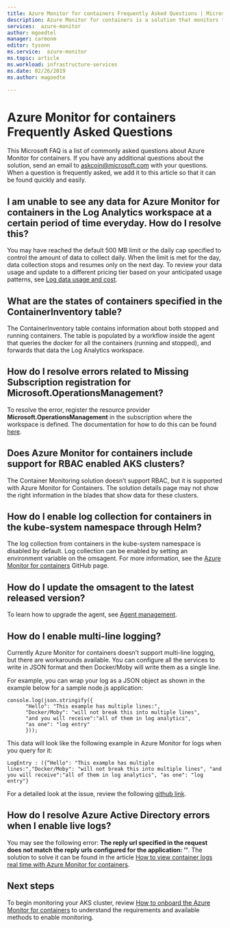 ```yaml
---
title: Azure Monitor for containers Frequently Asked Questions | Microsoft Docs
description: Azure Monitor for containers is a solution that monitors the health of your AKS clusters and Container Instances in Azure. This article answers common questions.
services:  azure-monitor
author: mgoedtel
manager: carmonm
editor: tysonn
ms.service:  azure-monitor
ms.topic: article
ms.workload: infrastructure-services
ms.date: 02/26/2019
ms.author: magoedte

---
```


# Azure Monitor for containers Frequently Asked Questions
This Microsoft FAQ is a list of commonly asked questions about Azure Monitor for containers. If you have any additional questions about the solution, send an email to [askcoin@microsoft.com](askcoin@microsoft.com) with your questions. When a question is frequently asked, we add it to this article so that it can be found quickly and easily.

## I am unable to see any data for Azure Monitor for containers in the Log Analytics workspace at a certain period of time everyday. How do I resolve this? 

You may have reached the default 500 MB limit or the daily cap specified to control the amount of data to collect daily. When the limit is met for the day, data collection stops and resumes only on the next day. To review your data usage and update to a different pricing tier based on your anticipated usage patterns, see [Log data usage and cost](../platform/manage-cost-storage.md). 
## What are the states of containers specified in the ContainerInventory table?
The ContainerInventory table contains information about both stopped and running containers. The table is populated by a workflow inside the agent that queries the docker for all the containers (running and stopped), and forwards that data the Log Analytics workspace.
 
## How do I resolve errors related to **Missing Subscription registration for Microsoft.OperationsManagement**?
To resolve the error, register the resource provider **Microsoft.OperationsManagement** in the subscription where the workspace is defined. The documentation for how to do this can be found [here](../../azure-resource-manager/resource-manager-register-provider-errors.md).

## Does Azure Monitor for containers include support for RBAC enabled AKS clusters?
The Container Monitoring solution doesn’t support RBAC, but it is supported with Azure Monitor for Containers. The solution details page may not show the right information in the blades that show data for these clusters.

## How do I enable log collection for containers in the kube-system namespace through Helm?
The log collection from containers in the kube-system namespace is disabled by default. Log collection can be enabled by setting an environment variable on the omsagent. For more information, see the [Azure Monitor for containers](https://github.com/helm/charts/tree/master/incubator/azuremonitor-containers) GitHub page. 

## How do I update the omsagent to the latest released version?
To learn how to upgrade the agent, see [Agent management](container-insights-manage-agent.md).

## How do I enable multi-line logging?
Currently Azure Monitor for containers doesn’t support multi-line logging, but there are workarounds available. You can configure all the services to write in JSON format and then Docker/Moby will write them as a single line.

For example, you can wrap your log as a JSON object as shown in the example below for a sample node.js application:

```
console.log(json.stringify({ 
      "Hello": "This example has multiple lines:",
      "Docker/Moby": "will not break this into multiple lines",
      "and you will receive":"all of them in log analytics",
      "as one": "log entry"
      }));
```

This data will look like the following example in Azure Monitor for logs when you query for it:

```
LogEntry : ({“Hello": "This example has multiple lines:","Docker/Moby": "will not break this into multiple lines", "and you will receive":"all of them in log analytics", "as one": "log entry"}

```

For a detailed look at the issue, review the following [github link](https://github.com/moby/moby/issues/22920).

## How do I resolve Azure Active Directory errors when I enable live logs? 
You may see the following error: **The reply url specified in the request does not match the reply urls configured for the application: '<application ID>'**. The solution to solve it can be found in the article [How to view container logs real time with Azure Monitor for containers](container-insights-live-logs.md#configure-aks-with-azure-active-directory). 

## Next steps
To begin monitoring your AKS cluster, review [How to onboard the Azure Monitor for containers](container-insights-onboard.md) to understand the requirements and available methods to enable monitoring. 